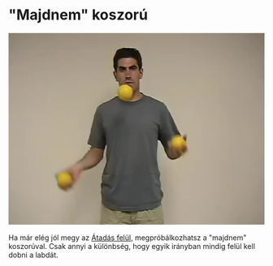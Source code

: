# "Majdnem" koszorú

![halfshower](/site/videos/poster/halfshower.jpg)

Ha már elég jól megy az [Átadás felül](/site/hu/atadas-felul/README.md), megpróbálkozhatsz a "majdnem" koszorúval.
Csak annyi a különbség, hogy egyik irányban mindig felül kell dobni a labdát.


